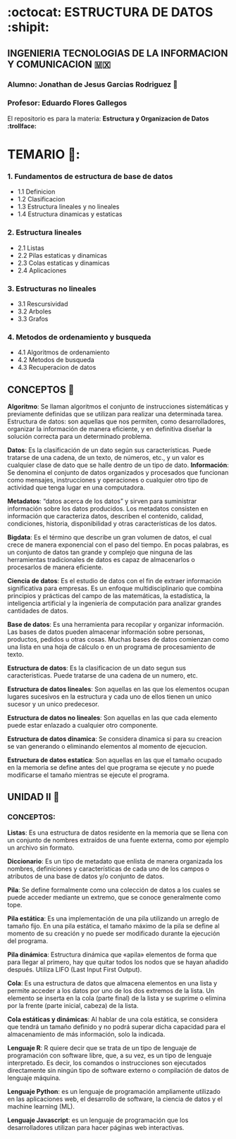 # **:octocat: ESTRUCTURA DE DATOS :shipit:**
## INGENIERIA TECNOLOGIAS DE LA INFORMACION Y COMUNICACION :mexico:
### **Alumno:** Jonathan de Jesus Garcias Rodriguez :hot_face:
### **Profesor:** Eduardo Flores Gallegos

El repositorio es para la materia: **Estructura y Organizacion de Datos :trollface:**
# TEMARIO :thinking::
### 1. Fundamentos de estructura de base de datos
- 1.1 Definicion
- 1.2 Clasificacion
- 1.3 Estructura lineales y no lineales
- 1.4 Estructura dinamicas y estaticas

### 2. Estructura lineales
- 2.1 Listas
- 2.2 Pilas estaticas y dinamicas
- 2.3 Colas estaticas y dinamicas
- 2.4 Aplicaciones

### 3. Estructuras no lineales
- 3.1 Rescursividad
- 3.2 Arboles
- 3.3 Grafos

### 4. Metodos de ordenamiento y busqueda
- 4.1 Algoritmos de ordenamiento
- 4.2 Metodos de busqueda
- 4.3 Recuperacion de datos

## **CONCEPTOS** :hot_face:
**Algoritmo**: Se llaman algoritmos el conjunto de instrucciones sistemáticas y previamente definidas que se utilizan para realizar una determinada tarea.
Estructura de datos: son aquellas que nos permiten, como desarrolladores, organizar la información de manera eficiente, y en definitiva diseñar la solución correcta para un determinado problema.

**Datos**: Es la clasificación de un dato según sus características. Puede tratarse de una cadena, de un texto, de números, etc., y un valor es cualquier clase de dato que se halle dentro de un tipo de dato.
**Información**: Se denomina el conjunto de datos organizados y procesados que funcionan como mensajes, instrucciones y operaciones o cualquier otro tipo de actividad que tenga lugar en una computadora.

**Metadatos**: “datos acerca de los datos” y sirven para suministrar información sobre los datos producidos. Los metadatos consisten en información que caracteriza datos, describen el contenido, calidad, condiciones, historia, disponibilidad y otras características de los datos.

**Bigdata**: Es el término que describe un gran volumen de datos, el cual crece de manera exponencial con el paso del tiempo. En pocas palabras, es un conjunto de datos tan grande y complejo que ninguna de las herramientas tradicionales de datos es capaz de almacenarlos o procesarlos de manera eficiente.

**Ciencia de datos**: Es el estudio de datos con el fin de extraer información significativa para empresas. Es un enfoque multidisciplinario que combina principios y prácticas del campo de las matemáticas, la estadística, la inteligencia artificial y la ingeniería de computación para analizar grandes cantidades de datos.

**Base de datos**: Es una herramienta para recopilar y organizar información. Las bases de datos pueden almacenar información sobre personas, productos, pedidos u otras cosas. Muchas bases de datos comienzan como una lista en una hoja de cálculo o en un programa de procesamiento de texto.

**Estructura de datos**: Es la clasificacion de un dato segun sus caracteristicas. Puede  tratarse de una cadena de un numero, etc.

**Estructura de datos lineales**: Son aquellas en las que los elementos ocupan lugares sucesivos en la estructura y cada uno de ellos tienen un unico sucesor y un unico predecesor.

**Estructura de datos no lineales**: Son aquellas en las que cada elemento puede estar enlazado a cualquier otro componente.

**Estructura de datos dinamica**: Se considera dinamica si para su creacion se van generando o eliminando elementos al momento de ejecucion.

**Estructura de datos estatica**: Son aquellas en las que el tamaño ocupado en la memoria se define antes del que programa se ejecute y no puede modificarse el tamaño mientras se ejecute el programa.


## UNIDAD II 🫡

### CONCEPTOS:

**Listas**: Es una estructura de datos residente en la memoria que se llena con un conjunto de nombres extraídos de una fuente externa, como por ejemplo un archivo sin formato. 

**Diccionario**: Es un tipo de metadato que enlista de manera organizada los nombres, definiciones y características de cada uno de los campos o atributos de una base de datos y/o conjunto de datos.

**Pila**: Se define formalmente como una colección de datos a los cuales se puede acceder mediante un extremo, que se conoce generalmente como tope.

**Pila estática**: Es una implementación de una pila utilizando un arreglo de tamaño fijo. En una pila estática, el tamaño máximo de la pila se define al momento de su creación y no puede ser modificado durante la ejecución del programa.

**Pila dinámica**: Estructura dinámica que «apila» elementos de forma que para llegar al primero, hay que quitar todos los nodos que se hayan añadido después. Utiliza LIFO (Last Input First Output).

**Cola**: Es una estructura de datos que almacena elementos en una lista y permite acceder a los datos por uno de los dos extremos de la lista. Un elemento se inserta en la cola (parte final) de la lista y se suprime o elimina por la frente (parte inicial, cabeza) de la lista.

**Cola estáticas y dinámicas**: Al hablar de una cola estática, se considera que tendrá un tamaño definido y no podrá superar dicha capacidad para el almacenamiento de más información, solo la indicada.

**Lenguaje R**: R quiere decir que se trata de un tipo de lenguaje de programación con software libre, que, a su vez, es un tipo de lenguaje interpretado. Es decir, los comandos o instrucciones son ejecutados directamente sin ningún tipo de software externo o compilación de datos de lenguaje máquina.

**Lenguaje Python**: es un lenguaje de programación ampliamente utilizado en las aplicaciones web, el desarrollo de software, la ciencia de datos y el machine learning (ML).

**Lenguaje Javascript**: es un lenguaje de programación que los desarrolladores utilizan para hacer páginas web interactivas.

